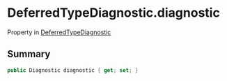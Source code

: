 # DeferredTypeDiagnostic.diagnostic

Property in [DeferredTypeDiagnostic](api/csharp/yarn.compiler.deferredtypediagnostic.md)

## Summary



```csharp
public Diagnostic diagnostic { get; set; }
```

